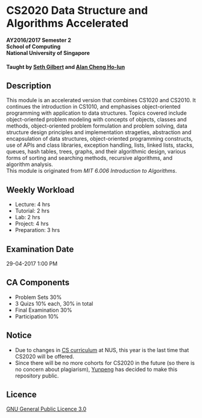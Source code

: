 # CS2020 Data Structure and Algorithms Accelerated

__AY2016/2017 Semester 2<br>
School of Computing<br>
National University of Singapore__

#### Taught by [Seth Gilbert](http://www.comp.nus.edu.sg/~gilbert/) and [Alan Cheng Ho-lun](http://www.comp.nus.edu.sg/~hcheng/)

## Description
This module is an accelerated version that combines CS1020 and CS2010. It continues the introduction in CS1010, and emphasises object-oriented programming with application to data structures. Topics covered include object-oriented problem modeling with concepts of objects, classes and methods, object-oriented problem formulation and problem solving, data structure design principles and implementation strageties, abstraction and encapsulation of data structures, object-oriented programming constructs, use of APIs and class libraries, exception handling, lists, linked lists, stacks, queues, hash tables, trees, graphs, and their algorithmic design, various forms of sorting and searching methods, recursive algorithms, and algorithm analysis.<br>
This module is originated from _MIT 6.006 Introduction to Algorithms_.

## Weekly Workload
- Lecture: 4 hrs
- Tutorial: 2 hrs
- Lab: 2 hrs
- Project: 4 hrs
- Preparation: 3 hrs

## Examination Date
29-04-2017 1:00 PM

## CA Components
- Problem Sets 30%
- 3 Quizs 10% each, 30% in total
- Final Examination 30%
- Participation 10%

## Notice
- Due to changes in [CS curriculum](http://www.comp.nus.edu.sg/programmes/ug/cs/curr/) at NUS, this year is the last time that CS2020 will be offered.
- Since there will be no more cohorts for CS2020 in the future (so there is no concern about plagiarism), [Yunpeng](https://github.com/yunpengn) has decided to make this repository public.

## Licence

[GNU General Public Licence 3.0](LICENSE)

